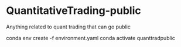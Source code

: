 # QuantitativeTrading-public
Anything related to quant trading that can go public

conda env create -f environment.yaml
conda activate quanttradpublic
